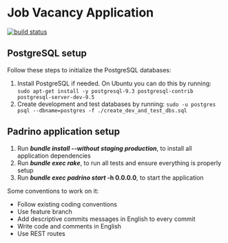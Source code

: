 Job Vacancy Application
=======================

[![build status](https://gitlab.com/is-untref/jobvacancy/badges/gitlab/build.svg)](https://gitlab.com/is-untref/jobvacancy/commits/gitlab)

## PostgreSQL setup

Follow these steps to initialize the PostgreSQL databases:

1. Install PostgreSQL if needed. On Ubuntu you can do this by running:
`sudo apt-get install -y postgresql-9.3 postgresql-contrib postgresql-server-dev-9.5`
1. Create development and test databases by running:
`sudo -u postgres psql --dbname=postgres -f ./create_dev_and_test_dbs.sql`

## Padrino application setup

1. Run **_bundle install --without staging production_**, to install all application dependencies
1. Run **_bundle exec rake_**, to run all tests and ensure everything is properly setup
1. Run **_bundle exec padrino start_ -h 0.0.0.0**, to start the application

Some conventions to work on it:

* Follow existing coding conventions
* Use feature branch
* Add descriptive commits messages in English to every commit
* Write code and comments in English
* Use REST routes
